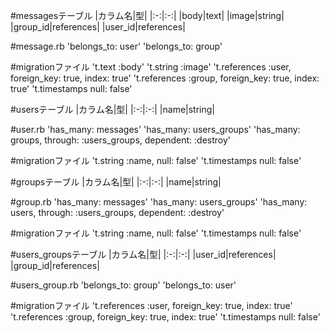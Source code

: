 #messagesテーブル
|カラム名|型|
|:-:|:-:|
|body|text|
|image|string|
|group_id|references|
|user_id|references|

#message.rb
'belongs_to: user'
'belongs_to: group'

#migrationファイル
't.text   :body'
't.string :image'
't.references :user, foreign_key: true, index: true'
't.references :group, foreign_key: true, index: true'
't.timestamps null: false'



#usersテーブル
|カラム名|型|
|:-:|:-:|
|name|string|

#user.rb
'has_many: messages'
'has_many: users_groups'
'has_many: groups, through: :users_groups, dependent: :destroy'

#migrationファイル
't.string :name, null: false'
't.timestamps null: false'



#groupsテーブル
|カラム名|型|
|:-:|:-:|
|name|string|

#group.rb
'has_many: messages'
'has_many: users_groups'
'has_many: users, through: :users_groups, dependent: :destroy'

#migrationファイル
't.string :name, null: false'
't.timestamps null: false'



#users_groupsテーブル
|カラム名|型|
|:-:|:-:|
|user_id|references|
|group_id|references|

#users_group.rb
'belongs_to: group'
'belongs_to: user'

#migrationファイル
't.references :user, foreign_key: true, index: true'
't.references :group, foreign_key: true, index: true'
't.timestamps null: false'